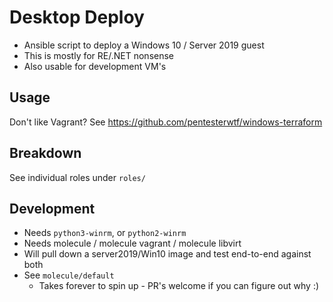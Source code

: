 # Desktop Deploy

* Ansible script to deploy a Windows 10 / Server 2019 guest
* This is mostly for RE/.NET nonsense
* Also usable for development VM's

## Usage

Don't like Vagrant? See <https://github.com/pentesterwtf/windows-terraform>

## Breakdown

See individual roles under `roles/`

## Development

* Needs `python3-winrm`, or `python2-winrm`
* Needs molecule / molecule vagrant / molecule libvirt
* Will pull down a server2019/Win10 image and test end-to-end against both
* See `molecule/default`
  * Takes forever to spin up - PR's welcome if you can figure out why :)
